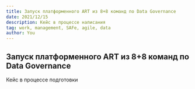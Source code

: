 ```yaml
---
title: Запуск платформенного ART из 8+8 команд по Data Governance
date: 2021/12/15
description: Кейс в процессе написания
tag: work, management, SAFe, agile, data
author: You
---
```


## Запуск платформенного ART из 8+8 команд по Data Governance

Кейс в процессе подготовки
